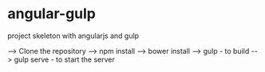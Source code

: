 # angular-gulp
project skeleton with angularjs and gulp 

--> Clone the repository
--> npm install
--> bower install
--> gulp  - to build
--> gulp serve - to start the server



